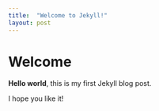 ```yaml
---
title:  "Welcome to Jekyll!"
layout: post
---
```


# Welcome

**Hello world**, this is my first Jekyll blog post.

<!-- more -->

I hope you like it!
